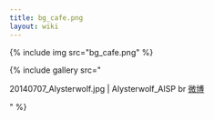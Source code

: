 ```yaml
---
title: bg_cafe.png
layout: wiki
---
```


{% include img src="bg_cafe.png" %}

{% include gallery src="

20140707_Alysterwolf.jpg | Alysterwolf_AISP br [微博](https://weibo.com/u/1739645180)

" %}

